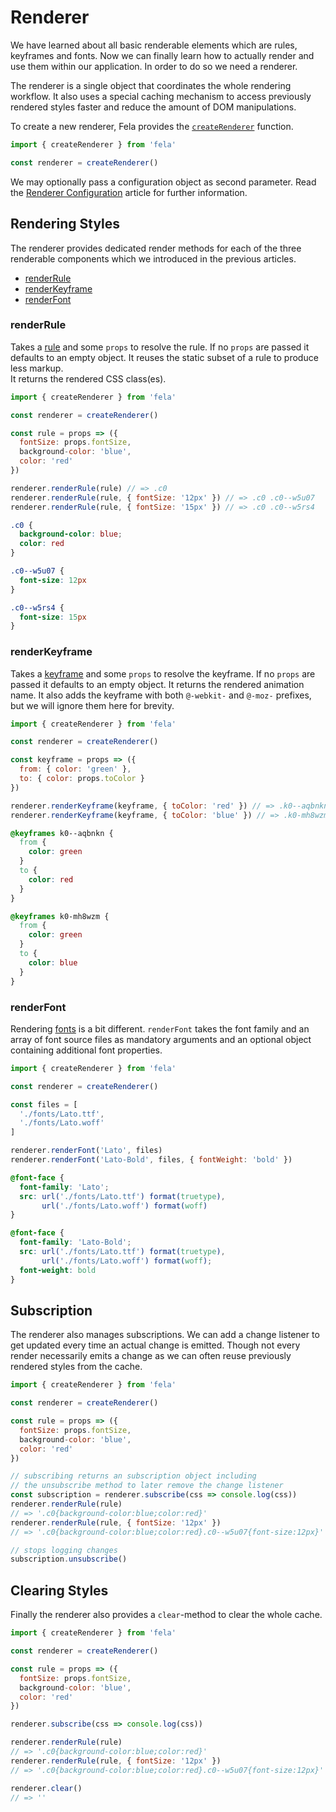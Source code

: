 # Renderer

We have learned about all basic renderable elements which are rules, keyframes and fonts. Now we can finally learn how to actually render and use them within our application. In order to do so we need a renderer.

The renderer is a single object that coordinates the whole rendering workflow. It also uses a special caching mechanism to access previously rendered styles faster and reduce the amount of DOM manipulations.

To create a new renderer, Fela provides the [`createRenderer`](../api/createRenderer.md) function.

```javascript
import { createRenderer } from 'fela'

const renderer = createRenderer()
```
We may optionally pass a configuration object as second parameter. Read the [Renderer Configuration](../guides/RendererConfiguration.md) article for further information.

## Rendering Styles
The renderer provides dedicated render methods for each of the three renderable components which we introduced in the previous articles.

* [renderRule](../api/Renderer.md#renderrulerule--props)
* [renderKeyframe](../api/Renderer.md#renderkeyframe--props)
* [renderFont](../api/Renderer.md#renderfontfamily-files--properties)

### renderRule
Takes a [rule](Rules.md) and some `props` to resolve the rule. If no `props` are passed it defaults to an empty object. It reuses the static subset of a rule to produce less markup.<br>
It returns the rendered CSS class(es).

```javascript
import { createRenderer } from 'fela'

const renderer = createRenderer()

const rule = props => ({
  fontSize: props.fontSize,
  background-color: 'blue',
  color: 'red'
})

renderer.renderRule(rule) // => .c0
renderer.renderRule(rule, { fontSize: '12px' }) // => .c0 .c0--w5u07
renderer.renderRule(rule, { fontSize: '15px' }) // => .c0 .c0--w5rs4
```
```CSS
.c0 {
  background-color: blue;
  color: red
}

.c0--w5u07 {
  font-size: 12px
}

.c0--w5rs4 {
  font-size: 15px
}
```


### renderKeyframe
Takes a [keyframe](Keyframes.md) and some `props` to resolve the keyframe. If no `props` are passed it defaults to an empty object.
It returns the rendered animation name.
It also adds the keyframe with both `@-webkit-` and `@-moz-` prefixes, but we will ignore them here for brevity.

```javascript
import { createRenderer } from 'fela'

const renderer = createRenderer()

const keyframe = props => ({
  from: { color: 'green' },
  to: { color: props.toColor }
})

renderer.renderKeyframe(keyframe, { toColor: 'red' }) // => .k0--aqbnkn
renderer.renderKeyframe(keyframe, { toColor: 'blue' }) // => .k0-mh8wzm
```
```CSS
@keyframes k0--aqbnkn {
  from {
    color: green
  }
  to {
    color: red
  }
}

@keyframes k0-mh8wzm {
  from {
    color: green
  }
  to {
    color: blue
  }
}
```

### renderFont
Rendering [fonts](Fonts.md) is a bit different. `renderFont` takes the font family and an array of font source files as mandatory arguments and an optional object containing additional font properties.

```javascript
import { createRenderer } from 'fela'

const renderer = createRenderer()

const files = [
  './fonts/Lato.ttf',
  './fonts/Lato.woff'
]

renderer.renderFont('Lato', files)
renderer.renderFont('Lato-Bold', files, { fontWeight: 'bold' })
```
```CSS
@font-face {
  font-family: 'Lato';
  src: url('./fonts/Lato.ttf') format(truetype),
       url('./fonts/Lato.woff') format(woff)
}

@font-face {
  font-family: 'Lato-Bold';
  src: url('./fonts/Lato.ttf') format(truetype),
       url('./fonts/Lato.woff') format(woff);
  font-weight: bold
}
```

## Subscription
The renderer also manages subscriptions. We can add a change listener to get updated every time an actual change is emitted. Though not every render necessarily emits a change as we can often reuse previously rendered styles from the cache.

```javascript
import { createRenderer } from 'fela'

const renderer = createRenderer()

const rule = props => ({
  fontSize: props.fontSize,
  background-color: 'blue',
  color: 'red'
})

// subscribing returns an subscription object including
// the unsubscribe method to later remove the change listener
const subscription = renderer.subscribe(css => console.log(css))
renderer.renderRule(rule)
// => '.c0{background-color:blue;color:red}'
renderer.renderRule(rule, { fontSize: '12px' })
// => '.c0{background-color:blue;color:red}.c0--w5u07{font-size:12px}'

// stops logging changes
subscription.unsubscribe()
```

## Clearing Styles
Finally the renderer also provides a `clear`-method to clear the whole cache.

```javascript
import { createRenderer } from 'fela'

const renderer = createRenderer()

const rule = props => ({
  fontSize: props.fontSize,
  background-color: 'blue',
  color: 'red'
})

renderer.subscribe(css => console.log(css))

renderer.renderRule(rule)
// => '.c0{background-color:blue;color:red}'
renderer.renderRule(rule, { fontSize: '12px' })
// => '.c0{background-color:blue;color:red}.c0--w5u07{font-size:12px}'

renderer.clear()
// => ''
```
